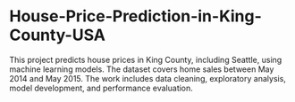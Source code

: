 # House-Price-Prediction-in-King-County-USA
This project predicts house prices in King County, including Seattle, using machine learning models.   The dataset covers home sales between May 2014 and May 2015.   The work includes data cleaning, exploratory analysis, model development, and performance evaluation.
